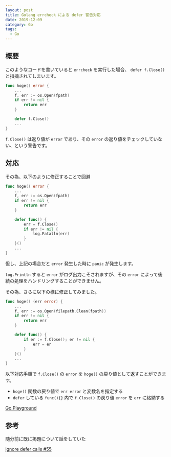 ```yaml
---
layout: post
title: Golang errcheck による defer 警告対応
date: 2019-12-09
category: Go
tags:
  - Go
---
```


## 概要

このようなコードを書いていると `errcheck` を実行した場合、 `defer f.Close()` と指摘されてしまいます。

```go
func hoge() error {
    ...
    f, err := os.Open(fpath)
    if err != nil {
        return err
    }

    defer f.Close()
    ...
}
```

`f.Close()` は返り値が `error` であり、その `error` の返り値をチェックしていない、という警告です。

<!-- more -->

## 対応

その為、以下のように修正することで回避

```go
func hoge() error {
    ...
    f, err := os.Open(fpath)
    if err != nil {
        return err
    }

    defer func() {
        err = f.Close()
        if err != nil {
            log.Fatalln(err)
        }
    }()
    ...
}
```

但し、上記の場合だと `error` 発生した時に `panic` が発生します。

`log.Println` すると `error` がログ出力こそされますが、その `error` によって後続の処理をハンドリングすることができません。

その為、さらに以下の様に修正してみました。

```go
func hoge() (err error) {
    ...
	f, err := os.Open(filepath.Clean(fpath))
    if err != nil {
        return err
    }

    defer func() {
        if er := f.Close(); er != nil {
            err = er
        }
    }()
    ...
}
```

以下対応手順で `f.Close()` の `error` を `hoge()` の戻り値として返すことができます。

- `hoge()` 関数の戻り値で `err error` と変数名を指定する
- `defer` している `func(){}` 内で `f.Close()` の戻り値 `error` を `err` に格納する

[Go Playground](https://play.golang.org/p/cV03BwnnPd1)

## 参考

随分前に既に掲題について話をしていた

[ignore defer calls #55](https://github.com/kisielk/errcheck/issues/55)
